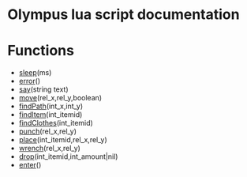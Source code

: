 # Olympus lua script documentation

# Functions
* [sleep](example.md#sleep)(ms)
* [error](example.md#error)()
* [say](example.md#say)(string text)
* [move](example.md#move)(rel_x,rel_y,boolean)
* [findPath](example.md#findPath)(int_x,int_y)
* [findItem](example.md#findItem)(int_itemid)
* [findClothes](example.md#findClothes)(int_itemid)
* [punch](example.md#punch)(rel_x,rel_y)
* [place](example.md#place)(int_itemid,rel_x,rel_y)
* [wrench](example.md#wrench)(rel_x,rel_y)
* [drop](example.md#drop)(int_itemid,int_amount|nil)
* [enter](example.md#enter)()
